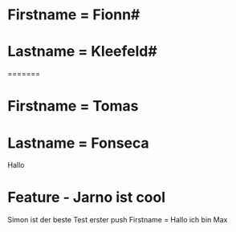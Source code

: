# Firstname = Fionn#
# Lastname = Kleefeld# 
=======
# Firstname = Tomas 
# Lastname = Fonseca
Hallo
# Feature - Jarno ist cool
Simon ist der beste
Test erster push
Firstname = Hallo ich bin Max
